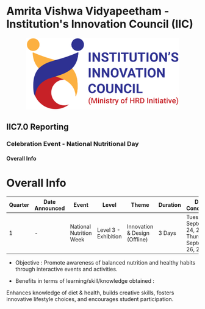 # Amrita Vishwa Vidyapeetham - Institution's Innovation Council (IIC)

<p align="center">
  <img src="https://raw.githubusercontent.com/AVV-IIC/Admin/refs/heads/main/Assets/logo/IIC.png" alt="IIC Logo" width=400 />
</p>

## IIC7.0 Reporting
### Celebration Event -   National Nutritional Day 

#### Overall Info

# Overall Info

| Quarter | Date Announced | Event | Level | Theme | Duration | Date Conducted | Participants | Contact | Organiser |
|---------|----------------|-------|-------|-------|----------|----------------|--------------|---------|-----------|
| 1 | - | National Nutrition Week | Level 3 - Exhibition | Innovation & Design (Offline) | 3 Days | Tuesday, September 24, 2024 – Thursday, September 26, 2024 | - | NSF | Institute Council |


- Objective :
 Promote awareness of balanced nutrition and healthy habits through interactive events and activities.

- Benefits in terms of learning/skill/knowledge obtained :

Enhances knowledge of diet & health, builds creative skills, fosters innovative lifestyle choices, and encourages student participation.
